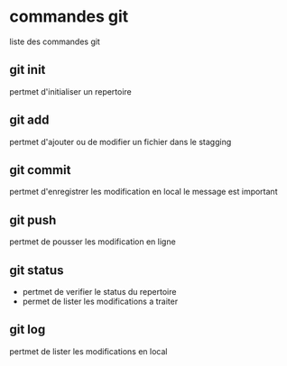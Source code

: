 # commandes git
liste des commandes git

## git init
pertmet d'initialiser un repertoire

## git add
pertmet d'ajouter ou de modifier un fichier dans le stagging

## git commit
pertmet d'enregistrer les modification en local
le message est important

## git push
pertmet de pousser les modification en ligne

## git status
- pertmet de verifier le status du repertoire
- permet de lister les modifications a traiter

## git log
pertmet de lister les modifications en local

